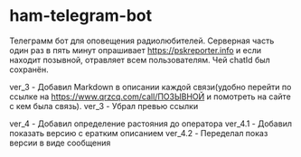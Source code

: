 # ham-telegram-bot
Телеграмм бот для оповещения радиолюбителей.
Серверная часть один раз в пять минут опрашивает https://pskreporter.info и если находит позывной, отравляет всем пользователям. Чей chatId был сохранён. 

ver_3 - Добавил Markdown в описании каждой связи(удобно перейти по ссылке на https://www.qrzcq.com/call/ПОЗЫВНОЙ и помотреть на сайте с кем была связь). 
ver_3 - Убрал превью ссылки

ver_4 - Добавил определение растояния до оператора
ver_4.1 - Добавил показать версию с ератким описанием
ver_4.2 - Переделал показ версии в виде сообщения